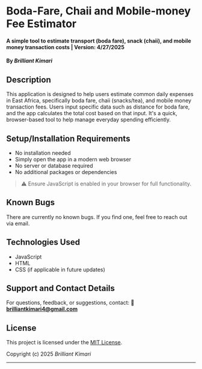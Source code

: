 # Boda-Fare, Chaii and Mobile-money Fee Estimator

#### A simple tool to estimate transport (boda fare), snack (chaii), and mobile money transaction costs | Version: 4/27/2025

#### By *Brilliant Kimari*

## Description

This application is designed to help users estimate common daily expenses in East Africa, specifically boda fare, chaii (snacks/tea), and mobile money transaction fees. Users input specific data such as distance for boda fare, and the app calculates the total cost based on that input. It's a quick, browser-based tool to help manage everyday spending efficiently.

## Setup/Installation Requirements

* No installation needed
* Simply open the app in a modern web browser
* No server or database required
* No additional packages or dependencies

> ⚠️ Ensure JavaScript is enabled in your browser for full functionality.

## Known Bugs

There are currently no known bugs. If you find one, feel free to reach out via email.

## Technologies Used

* JavaScript
* HTML
* CSS (if applicable in future updates)

## Support and Contact Details

For questions, feedback, or suggestions, contact:
📧 **[brilliantkimari4@gmail.com](mailto:brilliantkimari4@gmail.com)**

## License

This project is licensed under the [MIT License](https://opensource.org/licenses/MIT).

Copyright (c) 2025
*Brilliant Kimari*

---